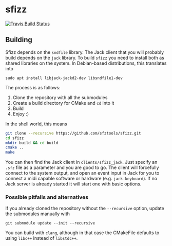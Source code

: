 # sfizz

[![Travis Build Status](https://img.shields.io/travis/com/sfztools/sfizz.svg?label=Linux&style=popout&logo=travis)](https://travis-ci.com/sfztools/sfizz)

## Building

Sfizz depends on the `sndfile` library.
The Jack client that you will probably build depends on the `jack` library.
To build `sfizz` you need to install both as shared libraries on the system.
In Debian-based distributions, this translates into
```
sudo apt install libjack-jackd2-dev libsndfile1-dev
```

The process is as follows:
1. Clone the repository with all the submodules
2. Create a build directory for CMake and `cd` into it
3. Build
4. Enjoy :)

In the shell world, this means
```sh
git clone --recursive https://github.com/sfztools/sfizz.git
cd sfizz
mkdir build && cd build
cmake ..
make
```
You can then find the Jack client in `clients/sfizz_jack`.
Just specify an `.sfz` file as a parameter and you are good to go.
The client will forcefully connect to the system output, and open an event input in Jack for you to connect a midi capable software or hardware (e.g. `jack-keyboard`).
If no Jack server is already started it will start one with basic options.

### Possible pitfalls and alternatives

If you already cloned the repository without the `--recursive` option, update the submodules manually with
```
git submodule update --init --recursive
```

You can build with `clang`, although in that case the CMakeFile defaults to using `libc++` instead of `libstdc++`.
